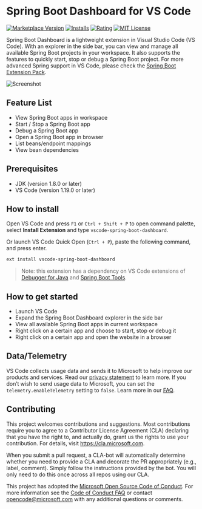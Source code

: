 # Spring Boot Dashboard for VS Code

[![Marketplace Version](https://img.shields.io/visual-studio-marketplace/v/vscjava.vscode-spring-boot-dashboard.svg)](https://marketplace.visualstudio.com/items?itemName=vscjava.vscode-spring-boot-dashboard)
[![Installs](https://img.shields.io/visual-studio-marketplace/i/vscjava.vscode-spring-boot-dashboard.svg)](https://marketplace.visualstudio.com/items?itemName=vscjava.vscode-spring-boot-dashboard)
[![Rating](https://img.shields.io/visual-studio-marketplace/r/vscjava.vscode-spring-boot-dashboard.svg)](https://marketplace.visualstudio.com/items?itemName=vscjava.vscode-spring-boot-dashboard)
[![MIT License](https://img.shields.io/badge/license-MIT-green.svg)](https://github.com/Microsoft/vscode-spring-boot-dashboard/blob/main/LICENSE)

Spring Boot Dashboard is a lightweight extension in Visual Studio Code (VS
Code). With an explorer in the side bar, you can view and manage all available
Spring Boot projects in your workspace. It also supports the features to quickly
start, stop or debug a Spring Boot project. For more advanced Spring support in
VS Code, please check the
[Spring Boot Extension Pack](https://marketplace.visualstudio.com/items?itemName=vmware.vscode-boot-dev-pack).

![Screenshot](images/boot-dashboard-vsc.gif)

## Feature List

-   View Spring Boot apps in workspace
-   Start / Stop a Spring Boot app
-   Debug a Spring Boot app
-   Open a Spring Boot app in browser
-   List beans/endpoint mappings
-   View bean dependencies

## Prerequisites

-   JDK (version 1.8.0 or later)
-   VS Code (version 1.19.0 or later)

## How to install

Open VS Code and press `F1` or `Ctrl + Shift + P` to open command palette,
select **Install Extension** and type `vscode-spring-boot-dashboard`.

Or launch VS Code Quick Open (`Ctrl + P`), paste the following command, and
press enter.

```bash
ext install vscode-spring-boot-dashboard
```

> Note: this extension has a dependency on VS Code extensions of
> [Debugger for Java](https://marketplace.visualstudio.com/items?itemName=vscjava.vscode-java-debug)
> and
> [Spring Boot Tools](https://marketplace.visualstudio.com/items?itemName=vmware.vscode-spring-boot).

## How to get started

-   Launch VS Code
-   Expand the Spring Boot Dashboard explorer in the side bar
-   View all available Spring Boot apps in current workspace
-   Right click on a certain app and choose to start, stop or debug it
-   Right click on a certain app and open the website in a browser

## Data/Telemetry

VS Code collects usage data and sends it to Microsoft to help improve our
products and services. Read our
[privacy statement](http://go.microsoft.com/fwlink/?LinkId=521839) to learn
more. If you don’t wish to send usage data to Microsoft, you can set the
`telemetry.enableTelemetry` setting to `false`. Learn more in our
[FAQ](https://code.visualstudio.com/docs/supporting/faq#_how-to-disable-telemetry-reporting).

## Contributing

This project welcomes contributions and suggestions. Most contributions require
you to agree to a Contributor License Agreement (CLA) declaring that you have
the right to, and actually do, grant us the rights to use your contribution. For
details, visit https://cla.microsoft.com.

When you submit a pull request, a CLA-bot will automatically determine whether
you need to provide a CLA and decorate the PR appropriately (e.g., label,
comment). Simply follow the instructions provided by the bot. You will only need
to do this once across all repos using our CLA.

This project has adopted the
[Microsoft Open Source Code of Conduct](https://opensource.microsoft.com/codeofconduct/).
For more information see the
[Code of Conduct FAQ](https://opensource.microsoft.com/codeofconduct/faq/) or
contact [opencode@microsoft.com](mailto:opencode@microsoft.com) with any
additional questions or comments.
